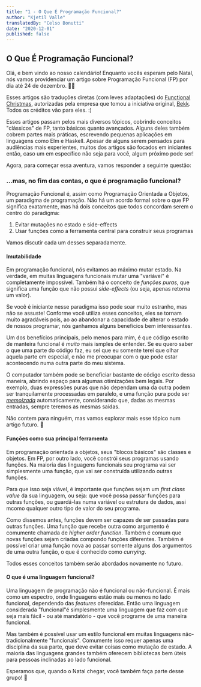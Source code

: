 ```yaml
---
title: "1 - O Que É Programação Funcional?"
author: "Kjetil Valle"
translatedBy: "Celso Bonutti"
date: "2020-12-01"
published: false
---
```


## O Que É Programação Funcional?

Olá, e bem vindo ao nosso calendário! Enquanto vocês esperam pelo Natal, nós vamos providenciar um artigo
sobre Programação Funcional (FP) por dia até 24 de dezembro. 🎅🤶

Esses artigos são traduções diretas (com leves adaptações) do [Functional Christmas](https://functional.christmas/), autorizadas pela empresa que tomou a iniciativa original, [Bekk](https://bekk.no/). Todos os créditos vão para eles. :)

Esses artigos passam pelos mais diversos tópicos, cobrindo conceitos "clássicos" de FP, tanto básicos quanto avançados. Alguns deles também cobrem partes mais práticas, escrevendo pequenas aplicações em linguagens como Elm e Haskell. Apesar de alguns serem pensados para audiências mais experientes, muitos dos artigos são focados em iniciantes então, caso um em específico não seja para você, algum próximo pode ser!

Agora, para começar essa aventura, vamos responder a seguinte questão:

### ...mas, no fim das contas, o que é programação funcional?

Programação Funcional é, assim como Programação Orientada a Objetos, um paradigma de programação. Não há um acordo formal sobre o que FP significa exatamente, mas há dois conceitos que todos concordam serem o centro do paradigma:

1. Evitar mutações no estado e side-effects
2. Usar funções como a ferramenta central para construir seus programas

Vamos discutir cada um desses separadamente.

#### Imutabilidade

Em programação funcional, nós evitamos ao máximo mutar estado. Na verdade, em muitas linguagens funcionais mutar uma "variável" é completamente impossível. Também há o conceito de _funções puras_, que significa uma função que não possui _side-effects_ (ou seja, apenas retorna um valor).

Se você é iniciante nesse paradigma isso pode soar muito estranho, mas não se assuste! Conforme você utiliza esses conceitos, eles se tornam muito agradáveis pois, ao ao abandonar a capacidade de alterar o estado de nossos programar, nós ganhamos alguns benefícios bem interessantes.

Um dos benefícios principais, pelo menos para mim, é que código escrito de manteira funcional é _muito_ mais ismples de entender. Se eu quero saber o que uma parte do código faz, eu sei que eu somente terei que olhar aquela parte em especial, e não me preocupar com o que pode estar acontecendo numa outra parte do meu sistema.

O computador também pode se beneficiar bastante de código escrito dessa maneira, abrindo espaço para algumas otimizações bem legais. Por exemplo, duas expressões puras que não dependam uma da outra podem ser tranquilamente processadas em paralelo, e uma função pura pode ser [_memoizada_](https://en.wikipedia.org/wiki/Memoization) automaticamente, considerando que, dadas as mesmas entradas, sempre teremos as mesmas saídas.

Não contem para ninguém, mas vamos explorar mais esse tópico num artigo futuro. 🙊

#### Funções como sua principal ferramenta

Em programação orientada a objetos, seus "blocos básicos" são classes e objetos. Em FP, por outro lado, você constrói seus programas usando funções. Na maioria das linguagens funcionais seu programa vai ser simplesmente uma função, que vai ser construída utilizando outras funções.

Para que isso seja viável, é importante que funções sejam um _first class value_ da sua linguagem, ou seja:
que você possa passar funções para outras funções, ou guardá-las numa variável ou estrutura de dados, assi mcomo qualquer outro tipo de valor do seu programa.

Como dissemos antes, funções devem ser capazes de ser passadas para outras funções. Uma função que recebe outra como argumento é comumente chamada de _higher order function_. Também é comum que novas funções sejam criadas compondo funções diferentes. Também é possível criar uma função nova ao passar somente alguns dos argumentos de uma outra função, o que é conhecido como _currying_.

Todos esses conceitos também serão abordados novamente no futuro.

#### O que é uma linguagem funcional?

Uma linguagem de programação não é funcional ou não-funcional. É mais como um espectro, onde linguagens estão mais ou menos no lado funcional, dependendo das _features_ oferecidas. Então uma linguagem considerada "funcional"é simplesmente uma linguagem que faz com que seja mais fácil - ou até mandatório - que você programe de uma maneira funcional.

Mas também é possível usar um estilo funcional em muitas linguagens não-tradicionalmente "funcionais". Comumente isso requer apenas uma disciplina da sua parte, que deve evitar coisas como mutação de estado. A maioria das linguagens grandes também oferecem bibliotecas bem úteis para pessoas inclinadas ao lado funcional.

Esperamos que, quando o Natal chegar, você também faça parte desse grupo! 🥳
